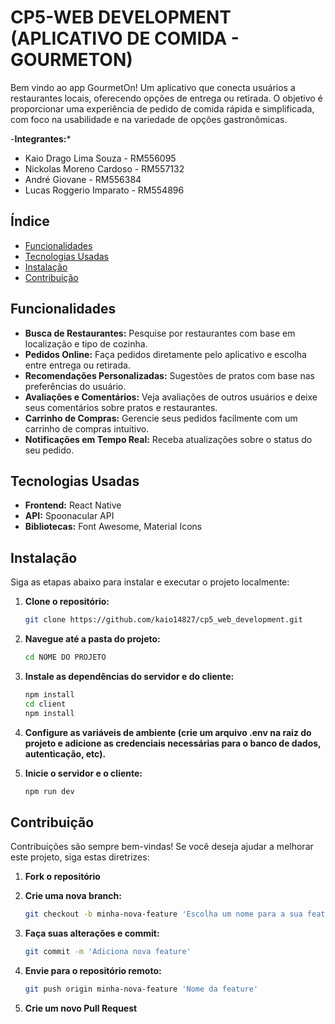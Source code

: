 # CP5-WEB DEVELOPMENT (APLICATIVO DE COMIDA - GOURMETON)

Bem vindo ao app GourmetOn! Um aplicativo que conecta usuários a restaurantes locais, oferecendo opções de entrega ou retirada. O objetivo é proporcionar uma experiência de pedido de comida rápida e simplificada, com foco na usabilidade e na variedade de opções gastronômicas.

-**Integrantes:***
- Kaio Drago Lima Souza - RM556095 
- Nickolas Moreno Cardoso - RM557132 
- André Giovane - RM556384
- Lucas Roggerio Imparato - RM554896

## Índice
- [Funcionalidades](#funcionalidades)
- [Tecnologias Usadas](#tecnologias-usadas)
- [Instalação](#instalação)
- [Contribuição](#contribuição)

## Funcionalidades
- **Busca de Restaurantes:** Pesquise por restaurantes com base em localização e tipo de cozinha.
- **Pedidos Online:** Faça pedidos diretamente pelo aplicativo e escolha entre entrega ou retirada.
- **Recomendações Personalizadas:** Sugestões de pratos com base nas preferências do usuário.
- **Avaliações e Comentários:** Veja avaliações de outros usuários e deixe seus comentários sobre pratos e restaurantes.
- **Carrinho de Compras:** Gerencie seus pedidos facilmente com um carrinho de compras intuitivo.
- **Notificações em Tempo Real:** Receba atualizações sobre o status do seu pedido.
  
## Tecnologias Usadas
- **Frontend:** React Native
- **API:** Spoonacular API
- **Bibliotecas:** Font Awesome, Material Icons

## Instalação

Siga as etapas abaixo para instalar e executar o projeto localmente:

1. **Clone o repositório:**
   ```bash
   git clone https://github.com/kaio14827/cp5_web_development.git
   
2. **Navegue até a pasta do projeto:**
   ```bash
   cd NOME DO PROJETO
   
3. **Instale as dependências do servidor e do cliente:**
   ```bash
   npm install
   cd client
   npm install

4. **Configure as variáveis de ambiente (crie um arquivo .env na raiz do projeto e adicione as credenciais necessárias para o banco de dados, autenticação, etc).**

5. **Inicie o servidor e o cliente:**
   ```bash
   npm run dev

## Contribuição

Contribuições são sempre bem-vindas! Se você deseja ajudar a melhorar este projeto, siga estas diretrizes:

1. **Fork o repositório** 

2. **Crie uma nova branch:** 
   ```bash
   git checkout -b minha-nova-feature 'Escolha um nome para a sua feature'

3. **Faça suas alterações e commit:**
   ```bash
   git commit -m 'Adiciona nova feature'

4. **Envie para o repositório remoto:**
   ```bash
   git push origin minha-nova-feature 'Nome da feature'

5. **Crie um novo Pull Request**
